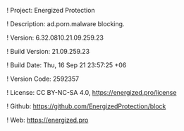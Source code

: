 ! Project: Energized Protection

! Description: ad.porn.malware blocking.

! Version: 6.32.0810.21.09.259.23

! Build Version: 21.09.259.23

! Build Date: Thu, 16 Sep 21 23:57:25 +06

! Version Code: 2592357

! License: CC BY-NC-SA 4.0, https://energized.pro/license

! Github: https://github.com/EnergizedProtection/block

! Web: https://energized.pro
